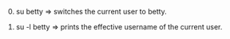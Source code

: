 0) su betty => switches the current user to betty.

1) su -l betty => prints the effective username of the current user.